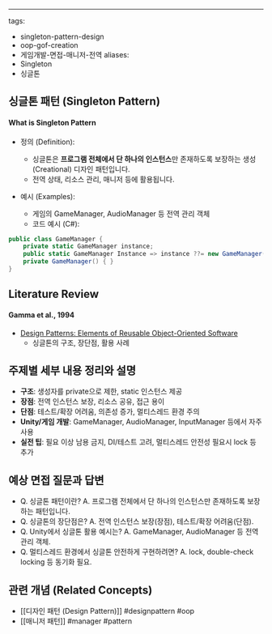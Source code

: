 ---
tags:
- singleton-pattern-design
- oop-gof-creation
- 게임개발-면접-매니저-전역
aliases:
- Singleton
- 싱글톤

## 싱글톤 패턴 (Singleton Pattern)

#### What is Singleton Pattern

- 정의 (Definition):
    - 싱글톤은 **프로그램 전체에서 단 하나의 인스턴스**만 존재하도록 보장하는 생성(Creational) 디자인 패턴입니다.
    - 전역 상태, 리소스 관리, 매니저 등에 활용됩니다.

- 예시 (Examples):
    - 게임의 GameManager, AudioManager 등 전역 관리 객체
    - 코드 예시 (C#):
```csharp
public class GameManager {
    private static GameManager instance;
    public static GameManager Instance => instance ??= new GameManager();
    private GameManager() { }
}
```

## Literature Review

#### Gamma et al., 1994
- [Design Patterns: Elements of Reusable Object-Oriented Software](https://en.wikipedia.org/wiki/Singleton_pattern)
    - 싱글톤의 구조, 장단점, 활용 사례

## 주제별 세부 내용 정리와 설명
- **구조**: 생성자를 private으로 제한, static 인스턴스 제공
- **장점**: 전역 인스턴스 보장, 리소스 공유, 접근 용이
- **단점**: 테스트/확장 어려움, 의존성 증가, 멀티스레드 환경 주의
- **Unity/게임 개발**: GameManager, AudioManager, InputManager 등에서 자주 사용
- **실전 팁**: 필요 이상 남용 금지, DI/테스트 고려, 멀티스레드 안전성 필요시 lock 등 추가

## 예상 면접 질문과 답변
- Q. 싱글톤 패턴이란?
  A. 프로그램 전체에서 단 하나의 인스턴스만 존재하도록 보장하는 패턴입니다.
- Q. 싱글톤의 장단점은?
  A. 전역 인스턴스 보장(장점), 테스트/확장 어려움(단점).
- Q. Unity에서 싱글톤 활용 예시는?
  A. GameManager, AudioManager 등 전역 관리 객체.
- Q. 멀티스레드 환경에서 싱글톤 안전하게 구현하려면?
  A. lock, double-check locking 등 동기화 필요.

## 관련 개념 (Related Concepts)
- [[디자인 패턴 (Design Pattern)]] #designpattern #oop
- [[매니저 패턴]] #manager #pattern 